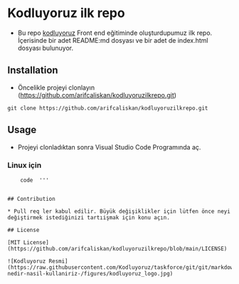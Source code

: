 # Kodluyoruz ilk repo 

* Bu repo [kodluyoruz](https://kodluyoruz.org) Front end eğitiminde oluşturdupumuz ilk repo. İçerisinde bir adet README:md dosyası ve bir adet de index.html dosyası bulunuyor. 

## Installation 
* Öncelikle projeyi clonlayın (https://github.com/arifcaliskan/kodluyoruzilkrepo.git)

`git clone https://github.com/arifcaliskan/kodluyoruzilkrepo.git`

## Usage

* Projeyi clonladıktan sonra Visual Studio Code Programında aç.

### Linux için 
``` cd kodluyoruzilkrepo 
    code  '''


## Contribution 

* Pull req ler kabul edilir. Büyük değişiklikler için lütfen önce neyi değiştirmek istediğinizi tartıişmak için konu açın. 

## License

[MIT License](https://github.com/arifcaliskan/kodluyoruzilkrepo/blob/main/LICENSE)

![Kodluyoruz Resmi](https://raw.githubusercontent.com/Kodluyoruz/taskforce/git/git/markdown-nedir-nasil-kullaniriz-/figures/kodluyoruz_logo.jpg)

